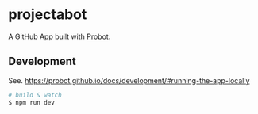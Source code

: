 # projectabot

A GitHub App built with [Probot](https://github.com/probot/probot).



## Development

See. https://probot.github.io/docs/development/#running-the-app-locally

```sh
# build & watch
$ npm run dev
```
